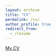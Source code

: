 ```yaml
---
layout: archive
title: "CV"
permalink: /cv/
author_profile: true
redirect_from:
  - /resume
---
```


<p>
<a href="https://github.com/limo923/limo923.github.io/blob/master/files/Jichen_Li_CV">My CV</a> 
</p>
